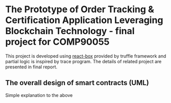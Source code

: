 # The Prototype of Order Tracking & Certification Application Leveraging Blockchain Technology - final project for COMP90055


This project is developed using [react-box](https://www.trufflesuite.com/boxes/react-box-web3-todo) provided by truffle framework and partial logic is inspired by trace program. The details of related project are presented in final report.

## The overall design of smart contracts (UML)
 
Simple explanation to the above 
